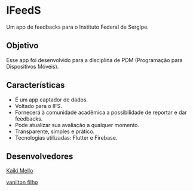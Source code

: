 # IFeedS

Um app de feedbacks para o Instituto Federal de Sergipe.

## Objetivo

Esse app foi desenvolvido para a disciplina de PDM (Programação para Dispositivos Móveis).

## Características

- É um app captador de dados.
- Voltado para o IFS.
- Fornecerá à comunidade acadêmica a possibilidade de reportar e dar feedbacks.
- Pode atualizar sua avaliação a qualquer momento.
- Transparente, simples e prático.
- Tecnologias utilizadas: Flutter e Firebase.

## Desenvolvedores

[Kaiki Mello](https://github.com/kaikimello)

[vanilton filho](https://github.com/vanilton-filho)
